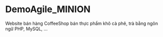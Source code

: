 # DemoAgile_MINION
Website bán hàng CoffeeShop bán thực phẩm khô cà phê, trà bằng ngôn ngữ PHP, MySQL, ...
